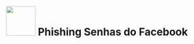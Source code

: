 # <img src="https://avatars1.githubusercontent.com/u/26231823?s=280&v=4" width="80" height="80"> Phishing Senhas do Facebook

